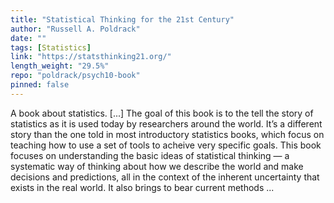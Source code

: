 ```yaml
---
title: "Statistical Thinking for the 21st Century"
author: "Russell A. Poldrack"
date: ""
tags: [Statistics]
link: "https://statsthinking21.org/"
length_weight: "29.5%"
repo: "poldrack/psych10-book"
pinned: false
---
```


A book about statistics. [...] The goal of this book is to the tell the story of statistics as it is used today by researchers around the world. It’s a different story than the one told in most introductory statistics books, which focus on teaching how to use a set of tools to acheive very specific goals. This book focuses on understanding the basic ideas of statistical thinking — a systematic way of thinking about how we describe the world and make decisions and predictions, all in the context of the inherent uncertainty that exists in the real world. It also brings to bear current methods ...
